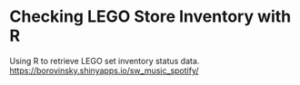 # Checking LEGO Store Inventory with R
Using R to retrieve LEGO set inventory status data. https://borovinsky.shinyapps.io/sw_music_spotify/
